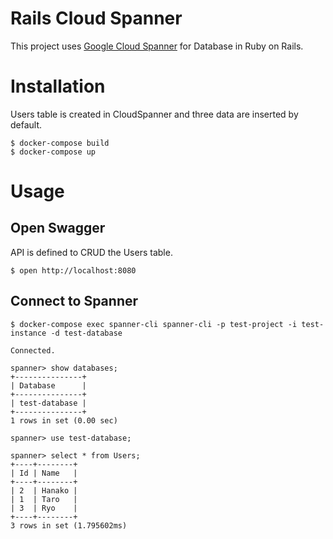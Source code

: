 # Rails Cloud Spanner

This project uses [Google Cloud Spanner](https://cloud.google.com/spanner) for Database in Ruby on Rails.

# Installation
Users table is created in CloudSpanner and three data are inserted by default.
```
$ docker-compose build
$ docker-compose up
```

# Usage
## Open Swagger
API is defined to CRUD the Users table.
```
$ open http://localhost:8080
```

## Connect to Spanner
```
$ docker-compose exec spanner-cli spanner-cli -p test-project -i test-instance -d test-database

Connected.

spanner> show databases;
+---------------+
| Database      |
+---------------+
| test-database |
+---------------+
1 rows in set (0.00 sec)

spanner> use test-database;

spanner> select * from Users;
+----+--------+
| Id | Name   |
+----+--------+
| 2  | Hanako |
| 1  | Taro   |
| 3  | Ryo    |
+----+--------+
3 rows in set (1.795602ms)
```